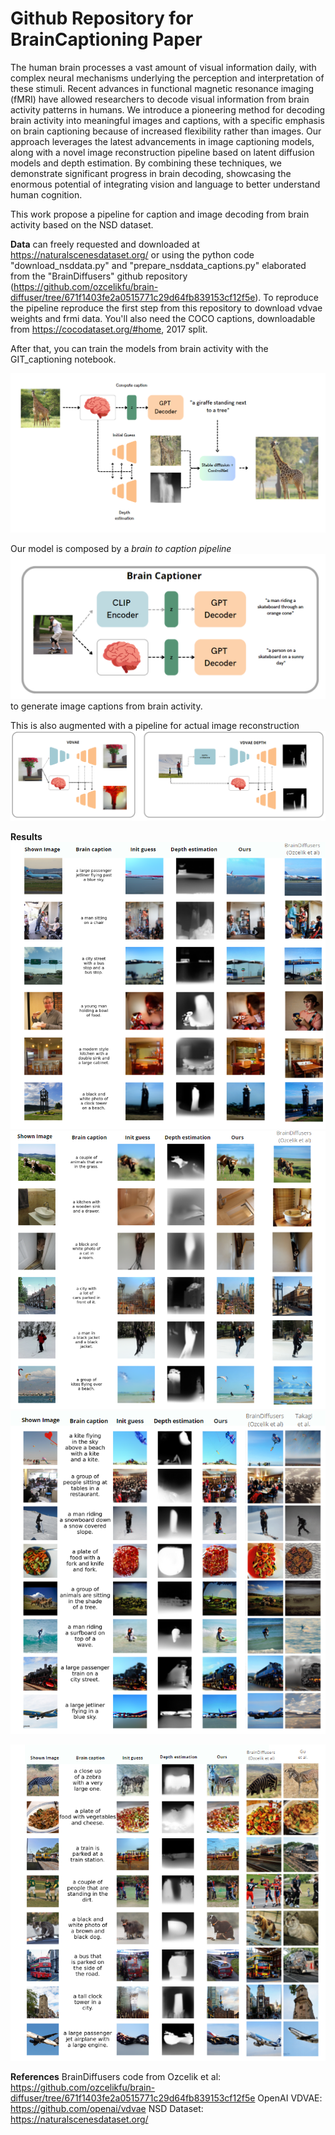 # Github Repository for BrainCaptioning Paper

The human brain processes a vast amount of visual information daily, with complex neural mechanisms underlying the perception and interpretation of these stimuli. Recent advances in functional magnetic resonance imaging (fMRI) have allowed researchers to decode visual information from brain activity patterns in humans.
We introduce a pioneering method for decoding brain activity into meaningful images and captions, with a specific emphasis on brain captioning because of increased flexibility rather than images. Our approach leverages the latest advancements in image captioning models, along with a novel image reconstruction pipeline based on latent diffusion models and depth estimation. By combining these techniques, we demonstrate significant progress in brain decoding, showcasing the enormous potential of integrating vision and language to better understand human cognition.

This work propose a pipeline for caption and image decoding from brain activity based on the NSD dataset.

**Data** can freely requested and downloaded at 
https://naturalscenesdataset.org/ or using the python code "download_nsddata.py" and "prepare_nsddata_captions.py" elaborated from the "BrainDiffusers" github repository (https://github.com/ozcelikfu/brain-diffuser/tree/671f1403fe2a0515771c29d64fb839153cf12f5e). To reproduce the pipeline reproduce the first step from this repository to download vdvae weights and frmi data. You'll also need the COCO captions, downloadable from https://cocodataset.org/#home, 2017 split.

After that, you can train the models from brain activity with the GIT_captioning notebook.

![image](images/pipeline_finale.png)

Our model is composed by a *brain to caption pipeline* 
![image](images/pipeline_caption_border.png) to generate image captions from brain activity.

This is also augmented with a pipeline for actual image reconstruction
![image](images/pipeline_vdvae_doppia.png)

**Results**
![image](images/comparison_1.png)
![image](images/comparison_2.png)
![image](images/compare_takagi.png)

![image](images/compare_gu.png)




**References** 
BrainDiffusers code from Ozcelik et al: https://github.com/ozcelikfu/brain-diffuser/tree/671f1403fe2a0515771c29d64fb839153cf12f5e
OpenAI VDVAE: https://github.com/openai/vdvae
NSD Dataset: https://naturalscenesdataset.org/